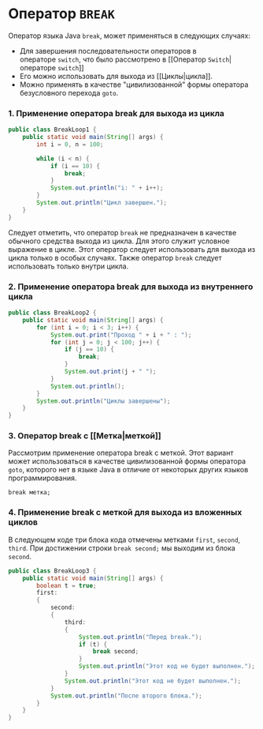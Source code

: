 # Оператор `BREAK`
Оператор языка Java `break`, может применяться в следующих случаях:
-   Для завершения последовательности операторов в операторе `switch`, что было рассмотрено в [[Оператор `Switch`|операторе `switch`]]
-   Его можно использовать для выхода из [[Циклы|цикла]].
-   Можно применять в качестве "цивилизованной" формы оператора безусловного перехода `goto`.

### 1. Применение оператора break для выхода из цикла
```java
public class BreakLoop1 {
    public static void main(String[] args) {
        int i = 0, n = 100;

        while (i < n) {
            if (i == 10) {
                break;
            }
            System.out.println("i: " + i++);
        }
        System.out.println("Цикл завершен.");
    }
}
```

Следует отметить, что оператор `break` не предназначен в качестве обычного средства выхода из цикла. Для этого служит условное выражение в цикле. Этот оператор следует использовать для выхода из цикла только в особых случаях. Также оператор `break` следует использовать только внутри цикла.

### 2. Применение оператора break для выхода из внутреннего цикла
```java
public class BreakLoop2 {
    public static void main(String[] args) {
        for (int i = 0; i < 3; i++) {
            System.out.print("Пpoxoд " + i + " : ");
            for (int j = 0; j < 100; j++) {
                if (j == 10) {
                    break;
                }
                System.out.print(j + " ");
            }
            System.out.println();
        }
        System.out.println("Циклы завершены");
    }
}
```

### 3. Оператор break с [[Метка|меткой]]
Рассмотрим применение оператора break с меткой. Этот вариант может использоваться в качестве цивилизованной формы оператора `goto`, которого нет в языке Java в отличие от некоторых других языков программирования.
```
break метка;
```

### 4. Применение break с меткой для выхода из вложенных циклов
В следующем коде три блока кода отмечены метками `first`, `second`, `third`. При достижении строки `break second;` мы выходим из блока `second`.
```java
public class BreakLoop3 {
    public static void main(String[] args) {
        boolean t = true;
        first:
        {
            second:
            {
                third:
                {
                    System.out.println("Перед break.");
                    if (t) {
                        break second;
                    }
                    System.out.println("Этот код не будет выполнен.");
                }
                System.out.println("Этот код не будет выполнен.");
            }
            System.out.println("После второго блока.");
        }
    }
}
```
